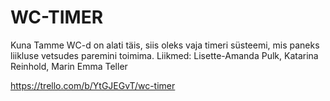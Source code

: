 # WC-TIMER
Kuna Tamme WC-d on alati täis, siis oleks vaja timeri süsteemi, mis paneks liikluse vetsudes paremini toimima.
Liikmed: Lisette-Amanda Pulk, Katarina Reinhold, Marin Emma Teller

https://trello.com/b/YtGJEGvT/wc-timer
